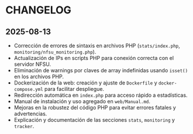 # CHANGELOG

## 2025-08-13

- Corrección de errores de sintaxis en archivos PHP (`stats/index.php`, `monitoring/nfsu_monitoring.php`).
- Actualización de IPs en scripts PHP para conexión correcta con el servidor NFSU.
- Eliminación de warnings por claves de array indefinidas usando `isset()` en los archivos PHP.
- Dockerización de la web: creación y ajuste de `Dockerfile` y `docker-compose.yml` para facilitar despliegue.
- Redirección automática en `index.php` para acceso rápido a estadísticas.
- Manual de instalación y uso agregado en `web/Manual.md`.
- Mejoras en la robustez del código PHP para evitar errores fatales y advertencias.
- Explicación y documentación de las secciones `stats`, `monitoring` y `tracker`.
